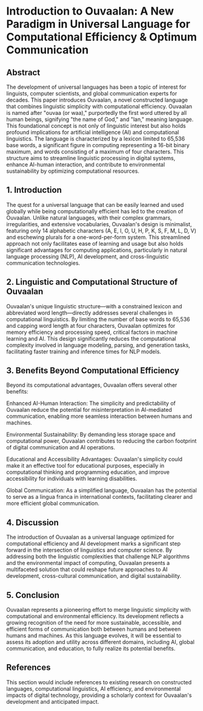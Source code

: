 # Introduction to Ouvaalan: A New Paradigm in Universal Language for Computational Efficiency & Optimum Communication

## Abstract

The development of universal languages has been a topic of interest for linguists, computer scientists, and global communication experts for decades. This paper introduces Ouvaalan, a novel constructed language that combines linguistic simplicity with computational efficiency. Ouvaalan is named after "ouvaa (or waa)," purportedly the first word uttered by all human beings, signifying "the name of God," and "lan," meaning language. This foundational concept is not only of linguistic interest but also holds profound implications for artificial intelligence (AI) and computational linguistics. The language is characterized by a lexicon limited to 65,536 base words, a significant figure in computing representing a 16-bit binary maximum, and words consisting of a maximum of four characters. This structure aims to streamline linguistic processing in digital systems, enhance AI-human interaction, and contribute to environmental sustainability by optimizing computational resources.

## 1. Introduction

The quest for a universal language that can be easily learned and used globally while being computationally efficient has led to the creation of Ouvaalan. Unlike natural languages, with their complex grammars, irregularities, and extensive vocabularies, Ouvaalan's design is minimalist, featuring only 14 alphabetic characters (A, E, I, O, U, H, P, K, S, F, M, L, D, V) and eschewing plurals for a one-word-per-form system. This streamlined approach not only facilitates ease of learning and usage but also holds significant advantages for computing applications, particularly in natural language processing (NLP), AI development, and cross-linguistic communication technologies.

## 2. Linguistic and Computational Structure of Ouvaalan

Ouvaalan's unique linguistic structure—with a constrained lexicon and abbreviated word length—directly addresses several challenges in computational linguistics. By limiting the number of base words to 65,536 and capping word length at four characters, Ouvaalan optimizes for memory efficiency and processing speed, critical factors in machine learning and AI. This design significantly reduces the computational complexity involved in language modeling, parsing, and generation tasks, facilitating faster training and inference times for NLP models.

## 3. Benefits Beyond Computational Efficiency

Beyond its computational advantages, Ouvaalan offers several other benefits:

Enhanced AI-Human Interaction: The simplicity and predictability of Ouvaalan reduce the potential for misinterpretation in AI-mediated communication, enabling more seamless interaction between humans and machines.

Environmental Sustainability: By demanding less storage space and computational power, Ouvaalan contributes to reducing the carbon footprint of digital communication and AI operations.

Educational and Accessibility Advantages: Ouvaalan's simplicity could make it an effective tool for educational purposes, especially in computational thinking and programming education, and improve accessibility for individuals with learning disabilities.

Global Communication: As a simplified language, Ouvaalan has the potential to serve as a lingua franca in international contexts, facilitating clearer and more efficient global communication.

## 4. Discussion

The introduction of Ouvaalan as a universal language optimized for computational efficiency and AI development marks a significant step forward in the intersection of linguistics and computer science. By addressing both the linguistic complexities that challenge NLP algorithms and the environmental impact of computing, Ouvaalan presents a multifaceted solution that could reshape future approaches to AI development, cross-cultural communication, and digital sustainability.

## 5. Conclusion

Ouvaalan represents a pioneering effort to merge linguistic simplicity with computational and environmental efficiency. Its development reflects a growing recognition of the need for more sustainable, accessible, and efficient forms of communication both between humans and between humans and machines. As this language evolves, it will be essential to assess its adoption and utility across different domains, including AI, global communication, and education, to fully realize its potential benefits.

## References

This section would include references to existing research on constructed languages, computational linguistics, AI efficiency, and environmental impacts of digital technology, providing a scholarly context for Ouvaalan's development and anticipated impact.
